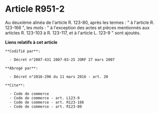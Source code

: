 # Article R951-2

Au deuxième alinéa de l'article R. 123-80, après les termes : " à l'article R. 123-166 ", les mots : " à l'exception des
actes et pièces mentionnés aux articles R. 123-103 à R. 123-117, et à l'article L. 123-9 " sont ajoutés.

**Liens relatifs à cet article**

	**Codifié par**:

	  - Décret n°2007-431 2007-03-25 JORF 27 mars 2007

	**Abrogé par**:

	  - Décret n°2016-296 du 11 mars 2016 - art. 20

	**Cite**:

	  - Code de commerce
	  - Code de commerce - art. L123-9
	  - Code de commerce - art. R123-166
	  - Code de commerce - art. R123-80
